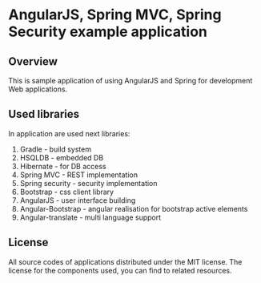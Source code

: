 # AngularJS, Spring MVC, Spring Security example application
## Overview
This is sample application of using AngularJS and Spring for development Web applications.
## Used libraries
In application are used next libraries:
1. Gradle - build system
2. HSQLDB - embedded DB
3. Hibernate - for DB access
4. Spring MVC - REST implementation
5. Spring security - security implementation
6. Bootstrap - css client library
7. AngularJS - user interface building
8. Angular-Bootstrap - angular realisation for bootstrap active elements
9. Angular-translate - multi language support
## License
All source codes of applications distributed under the MIT license.
The license for the components used, you can find to related resources.